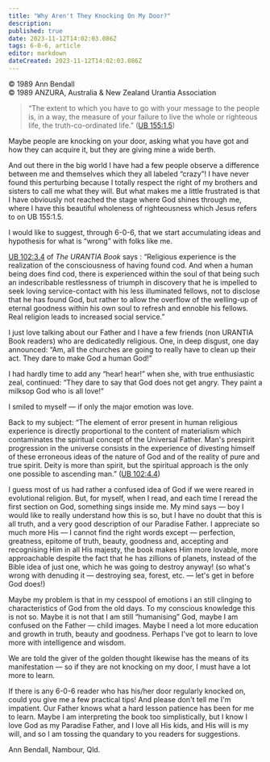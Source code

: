 ```yaml
---
title: "Why Aren't They Knocking On My Door?"
description: 
published: true
date: 2023-11-12T14:02:03.086Z
tags: 6-0-6, article
editor: markdown
dateCreated: 2023-11-12T14:02:03.086Z
---
```


<p class="v-card v-sheet theme--light gray lighten-3 px-2 py-1">© 1989 Ann Bendall<br>© 1989 ANZURA, Australia & New Zealand Urantia Association</p>

> “The extent to which you have to go with your message to the people is, in a way, the measure of your failure to live the whole or righteous life, the truth-co-ordinated life.” ([UB 155:1.5](/en/The_Urantia_Book/155#p1_5))

Maybe people are knocking on your door, asking what you have got and how they can acquire it, but they are giving mine a wide berth.

And out there in the big world I have had a few people observe a difference between me and themselves which they all labeled “crazy”! I have never found this perturbing because I totally respect the right of my brothers and sisters to call me what they will. But what makes me a little frustrated is that I have obviously not reached the stage where God shines through me, where I have this beautiful wholeness of righteousness which Jesus refers to on UB 155:1.5.

I would like to suggest, through 6-0-6, that we start accumulating ideas and hypothesis for what is “wrong” with folks like me.

[UB 102:3.4](/en/The_Urantia_Book/102#p3_4) of _The URANTIA Book_ says : “Religious experience is the realization of the consciousness of having found cod. And when a human being does find cod, there is experienced within the soul of that being such an indescribable restlessness of triumph in discovery that he is impelled to seek loving service-contact with his less illuminated fellows, not to disclose that he has found God, but rather to allow the overflow of the welling-up of eternal goodness within his own soul to refresh and ennoble his fellows. Real religion leads to increased social service.”

I just love talking about our Father and I have a few friends (non URANTIA Book readers) who are dedicatedly religious. One, in deep disgust, one day announced: “Am, all the churches are going to really have to clean up their act. They dare to make God a human God!”

I had hardly time to add any “hear! hear!” when she, with true enthusiastic zeal, continued: “They dare to say that God does not get angry. They paint a milksop God who is all love!”

I smiled to myself — if only the major emotion was love.

Back to my subject: “The element of error present in human religious experience is directly proportional to the content of materialism which contaminates the spiritual concept of the Universal Father. Man's prespirit progression in the universe consists in the experience of divesting himself of these erroneous ideas of the nature of God and of the reality of pure and true spirit. Deity is more than spirit, but the spiritual approach is the only one possible to ascending man.” ([UB 102:4.4](/en/The_Urantia_Book/102#p4_4))

I guess most of us had rather a confused idea of God if we were reared in evolutional religion. But, for myself, when I read, and each time I reread the first section on God, something sings inside me. My mind says — boy I would like to really understand how this is so, but I have no doubt that this is all truth, and a very good description of our Paradise Father. I appreciate so much more His — I cannot find the right words except — perfection, greatness, epitome of truth, beauty, goodness and, accepting and recognising Him in all His majesty, the book makes Him more lovable, more approachable despite the fact that he has zillions of planets, instead of the Bible idea of just one, which he was going to destroy anyway! (so what's wrong with denuding it — destroying sea, forest, etc. — let's get in before God does!)

Maybe my problem is that in my cesspool of emotions i an still clinging to characteristics of God from the old days. To my conscious knowledge this is not so. Maybe it is not that I am still “humanising” God, maybe I am confused on the Father — child images. Maybe I need a lot more education and growth in truth, beauty and goodness. Perhaps I've got to learn to love more with intelligence and wisdom.

We are told the giver of the golden thought likewise has the means of its manifestation — so if they are not knocking on my door, I must have a lot more to learn.

If there is any 6-0-6 reader who has his/her door regularly knocked on, could you give me a few practical tips! And please don't tell me I'm impatient. Our Father knows what a hard lesson patience has been for me to learn. Maybe I am interpreting the book too simplistically, but I know I love God as my Paradise Father, and I love all His kids, and His will is my will, and so I am tossing the quandary to you readers for suggestions.

Ann Bendall, Nambour, Qld.